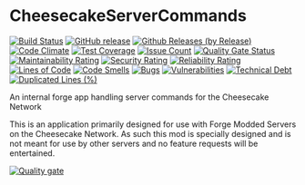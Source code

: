 # CheesecakeServerCommands 
[![Build Status](https://travis-ci.org/itachi1706/CheesecakeServerCommands.svg)](https://travis-ci.org/itachi1706/CheesecakeServerCommands) 
[![GitHub release](https://img.shields.io/github/release/itachi1706/CheesecakeServerCommands.svg)](https://github.com/itachi1706/CheesecakeServerCommands/releases) 
[![Github Releases (by Release)](https://img.shields.io/github/downloads/itachi1706/CheesecakeServerCommands/latest/total.svg)](https://github.com/itachi1706/CheesecakeServerCommands/releases) 
[![Code Climate](https://codeclimate.com/github/itachi1706/CheesecakeServerCommands/badges/gpa.svg)](https://codeclimate.com/github/itachi1706/CheesecakeServerCommands) 
[![Test Coverage](https://codeclimate.com/github/itachi1706/CheesecakeServerCommands/badges/coverage.svg)](https://codeclimate.com/github/itachi1706/CheesecakeServerCommands/coverage) 
[![Issue Count](https://codeclimate.com/github/itachi1706/CheesecakeServerCommands/badges/issue_count.svg)](https://codeclimate.com/github/itachi1706/CheesecakeServerCommands)
[![Quality Gate Status](https://sonarcloud.io/api/project_badges/measure?project=itachi1706_CheesecakeServerCommands&metric=alert_status)](https://sonarcloud.io/summary/new_code?id=itachi1706_CheesecakeServerCommands)
[![Maintainability Rating](https://sonarcloud.io/api/project_badges/measure?project=itachi1706_CheesecakeServerCommands&metric=sqale_rating)](https://sonarcloud.io/summary/new_code?id=itachi1706_CheesecakeServerCommands)
[![Security Rating](https://sonarcloud.io/api/project_badges/measure?project=itachi1706_CheesecakeServerCommands&metric=security_rating)](https://sonarcloud.io/summary/new_code?id=itachi1706_CheesecakeServerCommands)
[![Reliability Rating](https://sonarcloud.io/api/project_badges/measure?project=itachi1706_CheesecakeServerCommands&metric=reliability_rating)](https://sonarcloud.io/summary/new_code?id=itachi1706_CheesecakeServerCommands)
[![Lines of Code](https://sonarcloud.io/api/project_badges/measure?project=itachi1706_CheesecakeServerCommands&metric=ncloc)](https://sonarcloud.io/summary/new_code?id=itachi1706_CheesecakeServerCommands)
[![Code Smells](https://sonarcloud.io/api/project_badges/measure?project=itachi1706_CheesecakeServerCommands&metric=code_smells)](https://sonarcloud.io/summary/new_code?id=itachi1706_CheesecakeServerCommands)
[![Bugs](https://sonarcloud.io/api/project_badges/measure?project=itachi1706_CheesecakeServerCommands&metric=bugs)](https://sonarcloud.io/summary/new_code?id=itachi1706_CheesecakeServerCommands)
[![Vulnerabilities](https://sonarcloud.io/api/project_badges/measure?project=itachi1706_CheesecakeServerCommands&metric=vulnerabilities)](https://sonarcloud.io/summary/new_code?id=itachi1706_CheesecakeServerCommands)
[![Technical Debt](https://sonarcloud.io/api/project_badges/measure?project=itachi1706_CheesecakeServerCommands&metric=sqale_index)](https://sonarcloud.io/summary/new_code?id=itachi1706_CheesecakeServerCommands)
[![Duplicated Lines (%)](https://sonarcloud.io/api/project_badges/measure?project=itachi1706_CheesecakeServerCommands&metric=duplicated_lines_density)](https://sonarcloud.io/summary/new_code?id=itachi1706_CheesecakeServerCommands)

An internal forge app handling server commands for the Cheesecake Network 

This is an application primarily designed for use with Forge Modded Servers on the Cheesecake Network. 
As such this mod is specially designed and is not meant for use by other servers and no feature requests will be entertained.

[![Quality gate](https://sonarcloud.io/api/project_badges/quality_gate?project=itachi1706_CheesecakeServerCommands)](https://sonarcloud.io/summary/new_code?id=itachi1706_CheesecakeServerCommands)